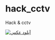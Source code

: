 # hack_cctv
Hack &amp; cctv

<a href="https://uupload.ir/" target="_blank"><img src="https://s8.uupload.ir/files/inshot_۲۰۲۳۰۴۲۷_۱۵۵۴۱۹۹۰۵_zdw6.jpg" border="0" alt="آپلود عکس" /></a>
